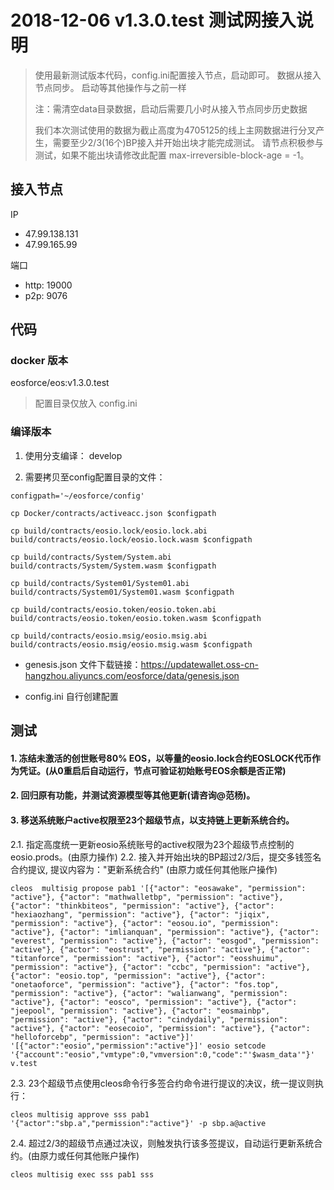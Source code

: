 
# 2018-12-06 v1.3.0.test 测试网接入说明

> 使用最新测试版本代码，config.ini配置接入节点，启动即可。 数据从接入节点同步。
> 启动等其他操作与之前一样
>
>  注：需清空data目录数据，启动后需要几小时从接入节点同步历史数据
>
> 我们本次测试使用的数据为截止高度为4705125的线上主网数据进行分叉产生，需要至少2/3(16个)BP接入并开始出块才能完成测试。
> 请节点积极参与测试，如果不能出块请修改此配置 max-irreversible-block-age = -1。

## 接入节点
IP
-    47.99.138.131
-    47.99.165.99


端口
- http: 19000
- p2p: 9076

## 代码

### docker 版本
eosforce/eos:v1.3.0.test

> 配置目录仅放入 config.ini
>

### 编译版本

1. 使用分支编译： develop

2. 需要拷贝至config配置目录的文件：

```shell
configpath='~/eosforce/config'

cp Docker/contracts/activeacc.json $configpath

cp build/contracts/eosio.lock/eosio.lock.abi  build/contracts/eosio.lock/eosio.lock.wasm $configpath

cp build/contracts/System/System.abi build/contracts/System/System.wasm $configpath

cp build/contracts/System01/System01.abi build/contracts/System01/System01.wasm $configpath

cp build/contracts/eosio.token/eosio.token.abi build/contracts/eosio.token/eosio.token.wasm $configpath

cp build/contracts/eosio.msig/eosio.msig.abi build/contracts/eosio.msig/eosio.msig.wasm $configpath
```

- genesis.json 文件下载链接：https://updatewallet.oss-cn-hangzhou.aliyuncs.com/eosforce/data/genesis.json

- config.ini 自行创建配置


## 测试

#### 1. 冻结未激活的创世账号80% EOS，以等量的eosio.lock合约EOSLOCK代币作为凭证。(从0重启后自动运行，节点可验证初始账号EOS余额是否正常)

#### 2. 回归原有功能，并测试资源模型等其他更新(请咨询@范杨)。

#### 3. 移送系统账户active权限至23个超级节点，以支持链上更新系统合约。
2.1. 指定高度统一更新eosio系统账号的active权限为23个超级节点控制的eosio.prods。(由原力操作)
2.2. 接入并开始出块的BP超过2/3后，提交多钱签名合约提议, 提议内容为："更新系统合约" (由原力或任何其他账户操作)

```shell
cleos  multisig propose pab1 '[{"actor": "eosawake", "permission": "active"}, {"actor": "mathwalletbp", "permission": "active"}, {"actor": "thinkbiteos", "permission": "active"}, {"actor": "hexiaozhang", "permission": "active"}, {"actor": "jiqix", "permission": "active"}, {"actor": "eosou.io", "permission": "active"}, {"actor": "imlianquan", "permission": "active"}, {"actor": "everest", "permission": "active"}, {"actor": "eosgod", "permission": "active"}, {"actor": "eostrust", "permission": "active"}, {"actor": "titanforce", "permission": "active"}, {"actor": "eosshuimu", "permission": "active"}, {"actor": "ccbc", "permission": "active"}, {"actor": "eosio.top", "permission": "active"}, {"actor": "onetaoforce", "permission": "active"}, {"actor": "fos.top", "permission": "active"}, {"actor": "walianwang", "permission": "active"}, {"actor": "eosco", "permission": "active"}, {"actor": "jeepool", "permission": "active"}, {"actor": "eosmainbp", "permission": "active"}, {"actor": "cindydaily", "permission": "active"}, {"actor": "eosecoio", "permission": "active"}, {"actor": "helloforcebp", "permission": "active"}]' '[{"actor":"eosio","permission":"active"}]' eosio setcode '{"account":"eosio","vmtype":0,"vmversion":0,"code":"'$wasm_data'"}' v.test
```

2.3. 23个超级节点使用cleos命令行多签合约命令进行提议的决议，统一提议则执行：

```shell
cleos multisig approve sss pab1 '{"actor":"sbp.a","permission":"active"}' -p sbp.a@active
```
2.4. 超过2/3的超级节点通过决议，则触发执行该多签提议，自动运行更新系统合约。(由原力或任何其他账户操作)

```shell
cleos multisig exec sss pab1 sss
```


